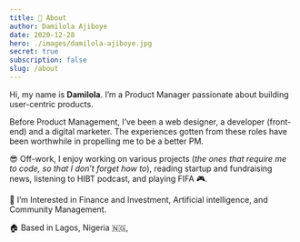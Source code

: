 ```yaml
---
title: 👋 About
author: Damilola Ajiboye
date: 2020-12-28
hero: ./images/damilola-ajiboye.jpg
secret: true
subscription: false
slug: /about
---
```


 Hi, my name is **Damilola**. I’m a Product Manager passionate about building user-centric products.

Before Product Management, I’ve been a web designer, a developer (front-end) and a digital marketer. The experiences gotten from these roles have been worthwhile in propelling me to be a better PM. 

😎 Off-work, I enjoy working on various projects (_the ones that require me to code, so that I don’t forget how to_), reading startup and fundraising news, listening to HIBT podcast, and playing FIFA   🎮.

🎯 I’m Interested in Finance and Investment, Artificial intelligence, and Community Management.

🏠 Based in Lagos, Nigeria 🇳🇬,
